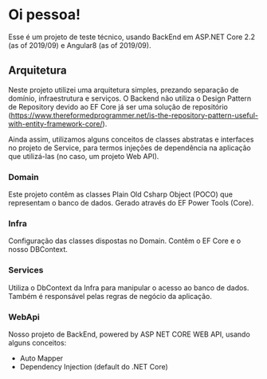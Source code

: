 # Oi pessoa!
Esse é um projeto de teste técnico, usando BackEnd em ASP.NET Core 2.2 (as of 2019/09) e Angular8 (as of 2019/09).

## Arquitetura
Neste projeto utilizei uma arquitetura simples, prezando separação de domínio, infraestrutura e serviços. O Backend não utiliza o Design Pattern de Repository devido ao EF Core já ser uma solução de repositório (https://www.thereformedprogrammer.net/is-the-repository-pattern-useful-with-entity-framework-core/).

Ainda assim, utilizamos alguns conceitos de classes abstratas e interfaces no projeto de Service, para termos injeções de dependência na aplicação que utilizá-las (no caso, um projeto Web API).

### Domain
Este projeto contêm as classes Plain Old Csharp Object (POCO) que representam o banco de dados. Gerado através do EF Power Tools (Core).

### Infra
Configuração das classes dispostas no Domain. Contêm o EF Core e o nosso DBContext.

### Services
Utiliza o DbContext da Infra para manipular o acesso ao banco de dados. Também é responsável pelas regras de negócio da aplicação.

### WebApi
Nosso projeto de BackEnd, powered by ASP NET CORE WEB API, usando alguns conceitos:

* Auto Mapper
* Dependency Injection (default do .NET Core)
